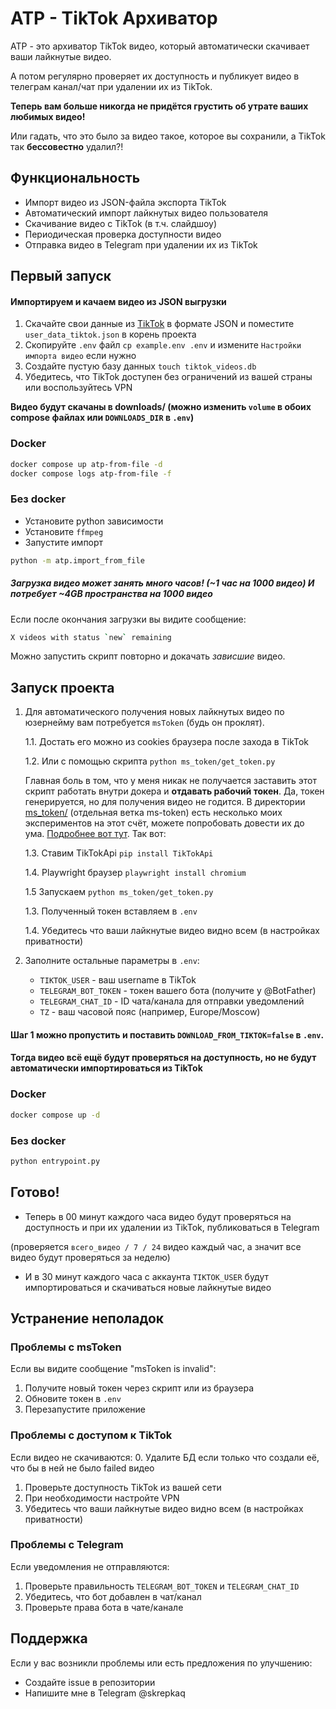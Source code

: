 # ATP - TikTok Архиватор

ATP - это архиватор TikTok видео, который автоматически скачивает ваши лайкнутые видео.

А потом регулярно проверяет их доступность и публикует видео в телеграм канал/чат при удалении их из TikTok.

**Теперь вам больше никогда не придётся грустить об утрате ваших любимых видео!**

Или гадать, что это было за видео такое, которое вы сохранили, а TikTok так **бессовестно** удалил?!

## Функциональность

- Импорт видео из JSON-файла экспорта TikTok
- Автоматический импорт лайкнутых видео пользователя 
- Скачивание видео с TikTok (в т.ч. слайдшоу)
- Периодическая проверка доступности видео
- Отправка видео в Telegram при удалении их из TikTok

## Первый запуск

#### Импортируем и качаем видео из JSON выгрузки

1. Скачайте свои данные из [TikTok](https://support.tiktok.com/ru/account-and-privacy/personalized-ads-and-data/requesting-your-data#1) в формате JSON и поместите `user_data_tiktok.json` в корень проекта
2. Скопируйте `.env` файл `cp example.env .env` и измените `Настройки импорта видео` если нужно
3. Создайте пустую базу данных `touch tiktok_videos.db`
4. Убедитесь, что TikTok доступен без ограничений из вашей страны или воспользуйтесь VPN

**Видео будут скачаны в downloads/ (можно изменить `volume` в обоих compose файлах или `DOWNLOADS_DIR` в `.env`)**

### Docker
```bash
docker compose up atp-from-file -d
docker compose logs atp-from-file -f
```

### Без docker

- Установите python зависимости
- Установите `ffmpeg`
- Запустите импорт
```bash
python -m atp.import_from_file
```

##### Загрузка видео может занять много часов! (~1 час на 1000 видео) И потребует ~4GB пространства на 1000 видео

Если после окончания загрузки вы видите сообщение:
```bash
X videos with status `new` remaining
```
Можно запустить скрипт повторно и докачать _зависшие_ видео.

## Запуск проекта

1. Для автоматического получения новых лайкнутых видео по юзернейму вам потребуется `msToken` (будь он проклят).

   1.1. Достать его можно из cookies браузера после захода в TikTok
   
   1.2. Или с помощью скрипта `python ms_token/get_token.py`

   Главная боль в том, что у меня никак не получается заставить этот скрипт работать внутри докера и **отдавать рабочий токен**. Да, токен генерируется, но для получения видео не годится. В директории [ms_token/](https://github.com/skrepkaq/ATP/tree/ms-token/ms_token) (отдельная ветка ms-token) есть несколько моих экспериментов на этот счёт, можете попробовать довести их до ума.
   [Подробнее вот тут](https://github.com/skrepkaq/ATP/blob/ms-token/ms_token/README.md).
   Так вот:

   1.3. Ставим TikTokApi `pip install TikTokApi`
   
   1.4. Playwright браузер `playwright install chromium`

   1.5  Запускаем `python ms_token/get_token.py`

   1.3. Полученный токен вставляем в `.env`

   1.4. Убедитесь что ваши лайкнутые видео видно всем (в настройках приватности)

2. Заполните остальные параметры в `.env`:
   - `TIKTOK_USER` - ваш username в TikTok
   - `TELEGRAM_BOT_TOKEN` - токен вашего бота (получите у @BotFather)
   - `TELEGRAM_CHAT_ID` - ID чата/канала для отправки уведомлений
   - `TZ` - ваш часовой пояс (например, Europe/Moscow)

#### Шаг 1 можно пропустить и поставить `DOWNLOAD_FROM_TIKTOK=false` в `.env`.
#### Тогда видео всё ещё будут проверяться на доступность, но не будут автоматически импортироваться из TikTok

### Docker

```bash
docker compose up -d
```

### Без docker

```bash
python entrypoint.py
```

## Готово!
- Теперь в 00 минут каждого часа видео будут проверяться на доступность и при их удалении из TikTok, публиковаться в Telegram

(проверяется `всего_видео / 7 / 24` видео каждый час, а значит все видео будут проверяться за неделю)

- И в 30 минут каждого часа с аккаунта `TIKTOK_USER` будут импортироваться и скачиваться новые лайкнутые видео


## Устранение неполадок

### Проблемы с msToken
Если вы видите сообщение "msToken is invalid":
1. Получите новый токен через скрипт или из браузера
2. Обновите токен в `.env`
3. Перезапустите приложение

### Проблемы с доступом к TikTok
Если видео не скачиваются:
0. Удалите БД если только что создали её, что бы в ней не было failed видео
1. Проверьте доступность TikTok из вашей сети
2. При необходимости настройте VPN
3. Убедитесь что ваши лайкнутые видео видно всем (в настройках приватности)

### Проблемы с Telegram
Если уведомления не отправляются:
1. Проверьте правильность `TELEGRAM_BOT_TOKEN` и `TELEGRAM_CHAT_ID`
2. Убедитесь, что бот добавлен в чат/канал
3. Проверьте права бота в чате/канале

## Поддержка

Если у вас возникли проблемы или есть предложения по улучшению:
- Создайте issue в репозитории
- Напишите мне в Telegram @skrepkaq
